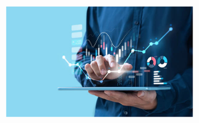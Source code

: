 <p align="center"><img src="https://github.com/YuriCatramby/ds-reg-sales-forecast/blob/main/forecast_sales.jpeg" alt="forecast_sales" width="700">
</p>
